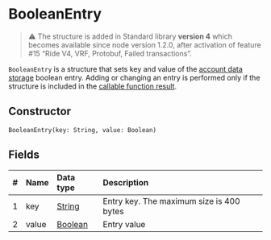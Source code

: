 # BooleanEntry

> :warning: The structure is added in Standard library **version 4** which becomes available since node version 1.2.0, after activation of feature #15 “Ride V4, VRF, Protobuf, Failed transactions”.

`BooleanEntry` is a structure that sets key and value of the [account data storage](/en/blockchain/account/account-data-storage) boolean entry. Adding or changing an entry is performed only if the structure is included in the [callable function result](/en/ride/functions/callable-function#invocation-result-2).

## Constructor

```ride
BooleanEntry(key: String, value: Boolean)
```

## Fields

|   #   | Name | Data type | Description |
| :--- | :--- | :--- | :--- |
| 1 | key | [String](/en/ride/data-types/string) | Entry key. The maximum size is 400 bytes |
| 2 | value| [Boolean](/en/ride/data-types/boolean) | Entry value |
